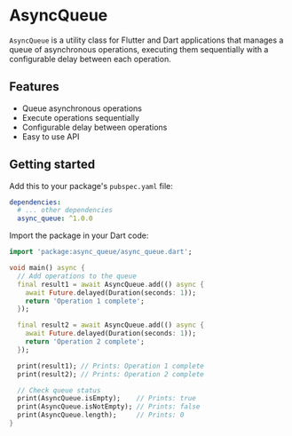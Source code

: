 # AsyncQueue

`AsyncQueue` is a utility class for Flutter and Dart applications that manages a queue of asynchronous operations, executing them sequentially with a configurable delay between each operation.

## Features

- Queue asynchronous operations
- Execute operations sequentially
- Configurable delay between operations
- Easy to use API

## Getting started

Add this to your package's `pubspec.yaml` file:

```yaml
dependencies:
  # ... other dependencies
  async_queue: ^1.0.0
```

Import the package in your Dart code:
```dart
import 'package:async_queue/async_queue.dart';
```

```dart
void main() async {
  // Add operations to the queue
  final result1 = await AsyncQueue.add(() async {
    await Future.delayed(Duration(seconds: 1));
    return 'Operation 1 complete';
  });

  final result2 = await AsyncQueue.add(() async {
    await Future.delayed(Duration(seconds: 1));
    return 'Operation 2 complete';
  });

  print(result1); // Prints: Operation 1 complete
  print(result2); // Prints: Operation 2 complete

  // Check queue status
  print(AsyncQueue.isEmpty);    // Prints: true
  print(AsyncQueue.isNotEmpty); // Prints: false
  print(AsyncQueue.length);     // Prints: 0
}
```